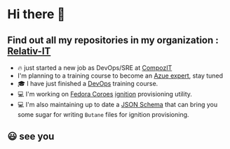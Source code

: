 # Hi there 👋

## Find out all my repositories in my organization : [Relativ-IT](https://github.com/orgs/Relativ-IT/repositories)

- 🔥 just started a new job as DevOps/SRE at [CompozIT](https://www.compozit.fr/)
- I'm planning to a training course to become an [Azue expert](https://docs.microsoft.com/fr-fr/learn/certifications/devops-engineer/), stay tuned
- :mortar_board: I have just finished a [DevOps](https://www.devopsagileskills.org/certifications/dasa-devops-fundamentals/) training course.
- :computer: I'm working on [Fedora Coroes](https://getfedora.org/fr/coreos) [ignition](https://github.com/coreos/ignition) provisioning utility.
- :computer: I'm also maintaining up to date a [JSON Schema](https://github.com/Relativ-IT/Butane-Schemas) that can bring you some sugar for writing `Butane` files for ignition provisioning.


## :smiley: see you
